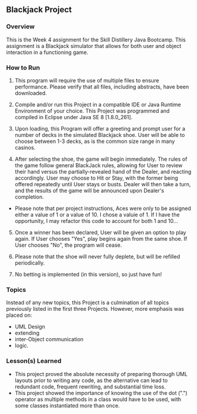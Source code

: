 ## Blackjack Project

### Overview

This is the Week 4 assignment for the Skill Distillery Java Bootcamp.  This assignment is a Blackjack simulator that allows for both user and object interaction in a functioning game.

### How to Run

1.  This program will require the use of multiple files to ensure performance.  Please verify that all files, including abstracts, have been downloaded.

2.  Compile and/or run this Project in a compatible IDE or Java Runtime Environment of your choice.  This Project was programmed and compiled in Eclipse under Java SE 8 [1.8.0_261].

3.  Upon loading, this Program will offer a greeting and prompt user for a number of decks in the simulated Blackjack shoe.  User will be able to choose between 1-3 decks, as is the common size range in many casinos.

4.  After selecting the shoe, the game will begin immediately.  The rules of the game follow general BlackJack rules, allowing for User to review their hand versus the partially-revealed hand of the Dealer, and reacting accordingly.  User may choose to Hit or Stay, with the former being offered repeatedly until User stays or busts.  Dealer will then take a turn, and the results of the game will be announced upon Dealer's completion.

  * Please note that per project instructions, Aces were only to be assigned either a value of 1 or a value of 10.  I chose a valuie of 1.  If I have the opportunity, I may refactor this code to account for both 1 and 10...

5. Once a winner has been declared, User will be given an option to play again.  If User chooses "Yes", play begins again from the same shoe.  If User chooses "No", the program will cease.

6.  Please note that the shoe will never fully deplete, but will be refilled periodically.

7.  No betting is implemented (in this version), so just have fun!

### Topics

Instead of any new topics, this Project is a culmination of all topics previously listed in the first three Projects. However, more emphasis was placed on:

* UML Design
* extending
* inter-Object communication
* logic.

### Lesson(s) Learned

* This project proved the absolute necessity of preparing thorough UML layouts prior to writing any code, as the alternative can lead to redundant code, frequent rewriting, and substantial time loss.
* This project showed the importance of knowing the use of the dot (".") operator as multiple methods in a class would have to be used, with some classes instantiated more than once.
